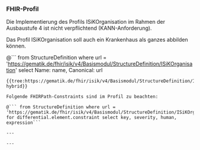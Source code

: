### FHIR-Profil

Die Implementierung des Profils ISiKOrganisation im Rahmen der Ausbaustufe 4 ist nicht verpflichtend (KANN-Anforderung).

Das Profil ISiKOrganisation soll auch ein Krankenhaus als ganzes abbilden können.

@```
from StructureDefinition where url = 'https://gematik.de/fhir/isik/v4/Basismodul/StructureDefinition/ISiKOrganisation' select Name: name, Canonical: url
```
{{tree:https://gematik.de/fhir/isik/v4/Basismodul/StructureDefinition/ISiKOrganisation, hybrid}}

Folgende FHIRPath-Constraints sind im Profil zu beachten:

@``` from StructureDefinition where url = 'https://gematik.de/fhir/isik/v4/Basismodul/StructureDefinition/ISiKOrganisation' for differential.element.constraint select key, severity, human, expression```

---

---
